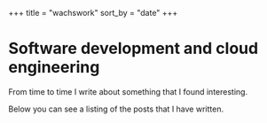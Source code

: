+++
title = "wachswork"
sort_by = "date"
+++


# Software development and cloud engineering

From time to time I write about something that I found interesting.

Below you can see a listing of the posts that I have written.

